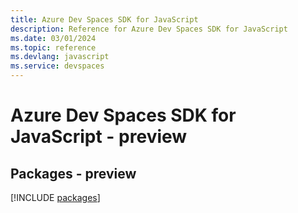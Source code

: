 ```yaml
---
title: Azure Dev Spaces SDK for JavaScript
description: Reference for Azure Dev Spaces SDK for JavaScript
ms.date: 03/01/2024
ms.topic: reference
ms.devlang: javascript
ms.service: devspaces
---
```

# Azure Dev Spaces SDK for JavaScript - preview
## Packages - preview
[!INCLUDE [packages](dev-spaces-index.md)]